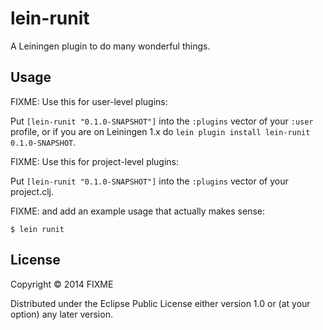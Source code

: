 # lein-runit

A Leiningen plugin to do many wonderful things.

## Usage

FIXME: Use this for user-level plugins:

Put `[lein-runit "0.1.0-SNAPSHOT"]` into the `:plugins` vector of your
`:user` profile, or if you are on Leiningen 1.x do `lein plugin install
lein-runit 0.1.0-SNAPSHOT`.

FIXME: Use this for project-level plugins:

Put `[lein-runit "0.1.0-SNAPSHOT"]` into the `:plugins` vector of your project.clj.

FIXME: and add an example usage that actually makes sense:

    $ lein runit

## License

Copyright © 2014 FIXME

Distributed under the Eclipse Public License either version 1.0 or (at
your option) any later version.
